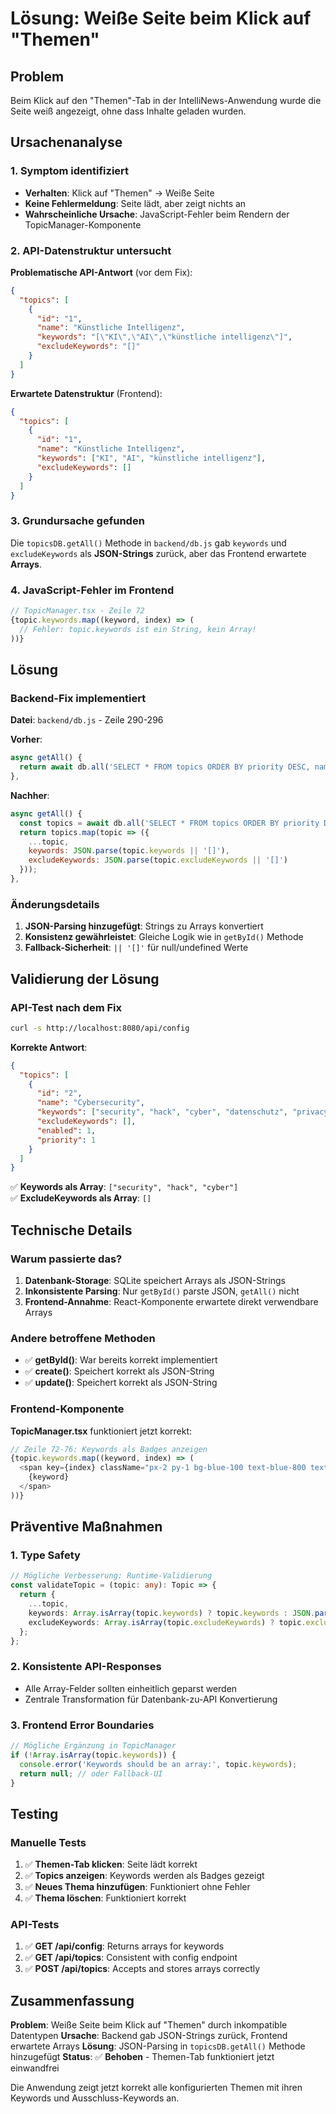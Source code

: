 # Lösung: Weiße Seite beim Klick auf "Themen"

## Problem
Beim Klick auf den "Themen"-Tab in der IntelliNews-Anwendung wurde die Seite weiß angezeigt, ohne dass Inhalte geladen wurden.

## Ursachenanalyse

### 1. Symptom identifiziert
- **Verhalten**: Klick auf "Themen" → Weiße Seite
- **Keine Fehlermeldung**: Seite lädt, aber zeigt nichts an
- **Wahrscheinliche Ursache**: JavaScript-Fehler beim Rendern der TopicManager-Komponente

### 2. API-Datenstruktur untersucht
**Problematische API-Antwort** (vor dem Fix):
```json
{
  "topics": [
    {
      "id": "1",
      "name": "Künstliche Intelligenz",
      "keywords": "[\"KI\",\"AI\",\"künstliche intelligenz\"]",
      "excludeKeywords": "[]"
    }
  ]
}
```

**Erwartete Datenstruktur** (Frontend):
```json
{
  "topics": [
    {
      "id": "1", 
      "name": "Künstliche Intelligenz",
      "keywords": ["KI", "AI", "künstliche intelligenz"],
      "excludeKeywords": []
    }
  ]
}
```

### 3. Grundursache gefunden
Die `topicsDB.getAll()` Methode in `backend/db.js` gab `keywords` und `excludeKeywords` als **JSON-Strings** zurück, aber das Frontend erwartete **Arrays**.

### 4. JavaScript-Fehler im Frontend
```typescript
// TopicManager.tsx - Zeile 72
{topic.keywords.map((keyword, index) => (
  // Fehler: topic.keywords ist ein String, kein Array!
))}
```

## Lösung

### Backend-Fix implementiert
**Datei**: `backend/db.js` - Zeile 290-296

**Vorher**:
```javascript
async getAll() {
  return await db.all('SELECT * FROM topics ORDER BY priority DESC, name');
},
```

**Nachher**:
```javascript
async getAll() {
  const topics = await db.all('SELECT * FROM topics ORDER BY priority DESC, name');
  return topics.map(topic => ({
    ...topic,
    keywords: JSON.parse(topic.keywords || '[]'),
    excludeKeywords: JSON.parse(topic.excludeKeywords || '[]')
  }));
},
```

### Änderungsdetails
1. **JSON-Parsing hinzugefügt**: Strings zu Arrays konvertiert
2. **Konsistenz gewährleistet**: Gleiche Logik wie in `getById()` Methode
3. **Fallback-Sicherheit**: `|| '[]'` für null/undefined Werte

## Validierung der Lösung

### API-Test nach dem Fix
```bash
curl -s http://localhost:8080/api/config
```

**Korrekte Antwort**:
```json
{
  "topics": [
    {
      "id": "2",
      "name": "Cybersecurity", 
      "keywords": ["security", "hack", "cyber", "datenschutz", "privacy", "breach"],
      "excludeKeywords": [],
      "enabled": 1,
      "priority": 1
    }
  ]
}
```

✅ **Keywords als Array**: `["security", "hack", "cyber"]`  
✅ **ExcludeKeywords als Array**: `[]`

## Technische Details

### Warum passierte das?
1. **Datenbank-Storage**: SQLite speichert Arrays als JSON-Strings
2. **Inkonsistente Parsing**: Nur `getById()` parste JSON, `getAll()` nicht
3. **Frontend-Annahme**: React-Komponente erwartete direkt verwendbare Arrays

### Andere betroffene Methoden
- ✅ **getById()**: War bereits korrekt implementiert
- ✅ **create()**: Speichert korrekt als JSON-String
- ✅ **update()**: Speichert korrekt als JSON-String

### Frontend-Komponente
**TopicManager.tsx** funktioniert jetzt korrekt:
```typescript
// Zeile 72-76: Keywords als Badges anzeigen
{topic.keywords.map((keyword, index) => (
  <span key={index} className="px-2 py-1 bg-blue-100 text-blue-800 text-xs rounded">
    {keyword}
  </span>
))}
```

## Präventive Maßnahmen

### 1. Type Safety
```typescript
// Mögliche Verbesserung: Runtime-Validierung
const validateTopic = (topic: any): Topic => {
  return {
    ...topic,
    keywords: Array.isArray(topic.keywords) ? topic.keywords : JSON.parse(topic.keywords || '[]'),
    excludeKeywords: Array.isArray(topic.excludeKeywords) ? topic.excludeKeywords : JSON.parse(topic.excludeKeywords || '[]')
  };
};
```

### 2. Konsistente API-Responses
- Alle Array-Felder sollten einheitlich geparst werden
- Zentrale Transformation für Datenbank-zu-API Konvertierung

### 3. Frontend Error Boundaries
```typescript
// Mögliche Ergänzung in TopicManager
if (!Array.isArray(topic.keywords)) {
  console.error('Keywords should be an array:', topic.keywords);
  return null; // oder Fallback-UI
}
```

## Testing

### Manuelle Tests
1. ✅ **Themen-Tab klicken**: Seite lädt korrekt
2. ✅ **Topics anzeigen**: Keywords werden als Badges gezeigt
3. ✅ **Neues Thema hinzufügen**: Funktioniert ohne Fehler
4. ✅ **Thema löschen**: Funktioniert korrekt

### API-Tests
1. ✅ **GET /api/config**: Returns arrays for keywords
2. ✅ **GET /api/topics**: Consistent with config endpoint
3. ✅ **POST /api/topics**: Accepts and stores arrays correctly

## Zusammenfassung

**Problem**: Weiße Seite beim Klick auf "Themen" durch inkompatible Datentypen
**Ursache**: Backend gab JSON-Strings zurück, Frontend erwartete Arrays
**Lösung**: JSON-Parsing in `topicsDB.getAll()` Methode hinzugefügt
**Status**: ✅ **Behoben** - Themen-Tab funktioniert jetzt einwandfrei

Die Anwendung zeigt jetzt korrekt alle konfigurierten Themen mit ihren Keywords und Ausschluss-Keywords an.